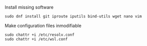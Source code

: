 Install missing software
```
sudo dnf install git iproute iputils bind-utils wget nano vim
```
Make configuration files inmodifiable

```
sudo chattr +i /etc/resolv.conf
sudo chattr +i /etc/wsl.conf
```
